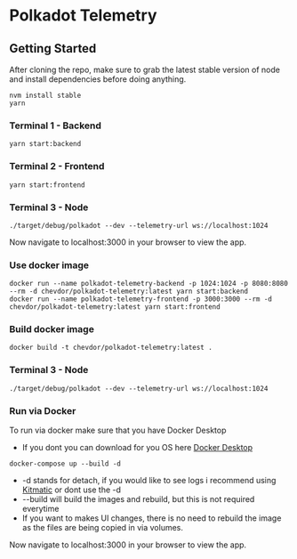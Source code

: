 # Polkadot Telemetry

## Getting Started
After cloning the repo, make sure to grab the latest stable version of node and install dependencies before doing anything.

```
nvm install stable
yarn
```

### Terminal 1 - Backend
```
yarn start:backend
```
### Terminal 2 - Frontend
```
yarn start:frontend
```

### Terminal 3 - Node
```
./target/debug/polkadot --dev --telemetry-url ws://localhost:1024
```

Now navigate to localhost:3000 in your browser to view the app.

### Use docker image

```
docker run --name polkadot-telemetry-backend -p 1024:1024 -p 8080:8080 --rm -d chevdor/polkadot-telemetry:latest yarn start:backend
docker run --name polkadot-telemetry-frontend -p 3000:3000 --rm -d chevdor/polkadot-telemetry:latest yarn start:frontend

```

### Build docker image

```
docker build -t chevdor/polkadot-telemetry:latest .
```
### Terminal 3 - Node
```
./target/debug/polkadot --dev --telemetry-url ws://localhost:1024
```

### Run via Docker
To run via docker make sure that you have Docker Desktop
  - If you dont you can download for you OS here [Docker Desktop](https://www.docker.com/products/docker-desktop)
```
docker-compose up --build -d
```
 - -d stands for detach, if you would like to see logs i recommend using [Kitmatic](https://kitematic.com/) or dont use the -d
 - --build will build the images and rebuild, but this is not required everytime
  - If you want to makes UI changes, there is no need to rebuild the image as the files are being copied in via volumes.
  
Now navigate to localhost:3000 in your browser to view the app.

